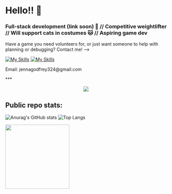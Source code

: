 # Hello!! 👋

### Full-stack development (link soon) 💖 // Competitive weightlifter // Will support cats in costumes 🐱 // Aspiring game dev
Have a game you need volunteers for, or just want someone to help with planning or debugging?
Contact me! --> 

[![My Skills](https://skillicons.dev/icons?i=linkedin&theme=dark)](https://www.linkedin.com/in/jenna-godfrey-6ba51b107/)
[![My Skills](https://skillicons.dev/icons?i=discord&theme=dark)](https://discord.com/)
<p>
  Email: jennagodfrey324@gmail.com
</p>
***


<p align="center">
  <a href="https://skillicons.dev">
    <img src="https://skillicons.dev/icons?i=css,express,flask,github,html,js,nodejs,postgres,postman,py,react,redux,sqlite,sequelize,vscode&theme=dark" />
  </a>
</p>


## Public repo stats:
![Anurag's GitHub stats](https://github-readme-stats.vercel.app/api?username=jgodfrey324&show_icons=true&theme=transparent&hide=issues,contribs)
![Top Langs](https://github-readme-stats.vercel.app/api/top-langs/?username=jgodfrey324&layout=compact)


<img src="https://github.com/jgodfrey324/jgodfrey324/assets/122331146/75852206-0e95-4927-8e03-62226857cf83" data-canonical-src="https://images.squarespace-cdn.com/content/v1/5b084a54e2ccd1cea0a8c4d7/1635199369262-JINNUKJZ98ZNXL18BEBP/Pusheen-Dance-BC.GIF?format=1500w" width="200" height="200" />

<!--
**jgodfrey324/jgodfrey324** is a ✨ _special_ ✨ repository because its `README.md` (this file) appears on your GitHub profile.

Here are some ideas to get you started:

- 🔭 I’m currently working on ...
- 🌱 I’m currently learning ...
- 👯 I’m looking to collaborate on ...
- 🤔 I’m looking for help with ...
- 💬 Ask me about ...
- 📫 How to reach me: ...
- 😄 Pronouns: ...
- ⚡ Fun fact: ...
-->
